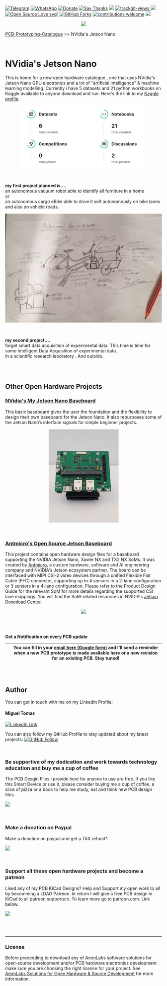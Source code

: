 [![Telegram](https://img.shields.io/badge/join-telegram-blue.svg?style=for-the-badge)](https://t.me/+W4rVVa0_VLEzYmI0)
 [![WhatsApp](https://img.shields.io/badge/join-whatsapp-green.svg?style=for-the-badge)](https://chat.whatsapp.com/FkNC7u83kuy2QRA5sqjBVg) 
 [![Donate](https://img.shields.io/badge/donate-$-brown.svg?style=for-the-badge)](http://paypal.me/mtpsilva)
 [![Say Thanks](https://img.shields.io/badge/Say%20Thanks-!-yellow.svg?style=for-the-badge)](https://saythanks.io/to/mtpsilva)
![](https://img.shields.io/github/last-commit/aeonSolutions/AeonLabs-Jetson-Nano?style=for-the-badge)
<a href="https://trackgit.com">
<img src="https://us-central1-trackgit-analytics.cloudfunctions.net/token/ping/ln4nfh33l3coquvr48ln" alt="trackgit-views" />
</a>
![](https://views.whatilearened.today/views/github/aeonSolutions/AeonLabs-Jetson-Nano.svg)
[![Open Source Love svg1](https://badges.frapsoft.com/os/v1/open-source.svg?v=103)](#)
[![GitHub Forks](https://img.shields.io/github/forks/aeonSolutions/AeonLabs-Jetson-Nano.svg?style=social&label=Fork&maxAge=2592000)](https://www.github.com/aeonSolutions/AeonLabs-Jetson-Nano/fork)
[![contributions welcome](https://img.shields.io/badge/contributions-welcome-brightgreen.svg?style=flat&label=Contributions&colorA=red&colorB=black	)](#)
[<img src="https://cdn.buymeacoffee.com/buttons/v2/default-yellow.png" data-canonical-src="https://cdn.buymeacoffee.com/buttons/v2/default-yellow.png" height="30" />](https://www.buymeacoffee.com/migueltomas)

<p align="center">
   <img src="https://github.com/aeonSolutions/PCB-Prototyping-Catalogue/blob/main/media/Autonomous-car.jpg" height="300">
</p>

[PCB-Prototyping-Catalogue](https://github.com/aeonSolutions/PCB-Prototyping-Catalogue)  >>  NVidia's Jetson Nano

<br>

# NVidia's Jetson Nano 
This is home for a new open hardware catalogue , one that uses NVidia's Jetson Nano GPU electronics and a lot of "artificial intelligence" & machine learning modelling.
Currently i have 5 datasets and 21 python workbooks on Kaggle available to anyone download and run. Here's the link to my [Kaggle profile](https://www.kaggle.com/migueltoms). 

<p align="center">
    <img height="200" src="https://github.com/aeonSolutions/AeonLabs-Jetson-Nano/blob/main/media/kaggle_stats.jpg">
</p>

<br>

**my first project planned is....**  <br>
an autonomous vacuum robot able to identify all furniture in a home <br>
or <br>
an autonomous cargo eBike able to drive it self autonomously on bike lanes and also on vehicle roads. 

<p align="center">
  <img height="350" src="https://github.com/aeonSolutions/AeonLabs-Jetson-Nano/blob/main/media/doodle_autonomous_cargo_eBike_detailed.jpg">
</p>

<br>

**my second project....**  <br>
forget smart data acquisition of experimental data. This time is time for some Intelligent Data Acquisition of experimental data .  <br>
In a scientific research laboratory . And outside.

<br>
<br>

## Other Open Hardware Projects

### [NVidia's My Jetson Nano Baseboard](https://github.com/NVIDIA-AI-IOT/my-jetson-nano-baseboard)
This basic baseboard gives the user the foundation and the flexibility to design their own baseboard for the Jetson Nano. It also repurposes some of the Jetson Nano’s interface signals for simple beginner projects.
<p align="center">
    <img height="300p" src="https://github.com/NVIDIA-AI-IOT/my-jetson-nano-baseboard/blob/master/assets/images/A00_front.jpg">
</p>

<br>

### [Antmicro's Open Source Jetson Baseboard](https://github.com/antmicro/jetson-nano-baseboard)
This project contains open hardware design files for a baseboard supporting the NVIDIA Jetson Nano, Xavier NX and TX2 NX SoMs.
It was created by [Antmicro](https://antmicro.com), a custom hardware, software and AI engineering company and NVIDIA's Jetson ecosystem partner.
The board can be interfaced with MIPI CSI-2 video devices through a unified Flexible Flat Cable (FFC) connector, supporting up to 4 sensors in a 2-lane configuration or 3 sensors in a 4-lane configuration.
Please refer to the Product Design Guide for the relevant SoM for more details regarding the supported CSI lane mappings.
You will find the SoM-related resources in NVIDIA's [Jetson Download Center](https://developer.nvidia.com/embedded/downloads). 

<p align="center">
   <img height="300px" src="https://github.com/antmicro/jetson-nano-baseboard/blob/main/img/jetson-nano-baseboard.png">
</p>

<br />
<br />

**Get a Notification on every PCB update**

| [<img src="https://github.com/aeonSolutions/PCB-Prototyping-Catalogue/blob/main/mailing-list_orig.png" alt="" width="80">](https://www.tindie.com/stores/aeonlabs/) | You can fill in your [email here (Google form)](https://docs.google.com/forms/d/e/1FAIpQLScErMgQYRdA-umvCjvTPPrCO7Lg1QYowTxb7vfa8cTfrcPEAA/viewform?usp=pp_url) and I'll send a reminder when a new PCB prototype is made available here or a new revision for an existing PCB. Stay tuned! |
|-------------|------|

<br>
<br>

## Author

You can get in touch with me on my LinkedIn Profile:

#### Miguel Tomas

[![LinkedIn Link](https://img.shields.io/badge/Connect-Miguel--Tomas-blue.svg?logo=linkedin&longCache=true&style=social&label=Connect)](https://www.linkedin.com/in/migueltomas/)

You can also follow my GitHub Profile to stay updated about my latest projects: [![GitHub Follow](https://img.shields.io/badge/Connect-Miguel--Tomas-blue.svg?logo=Github&longCache=true&style=social&label=Follow)](https://github.com/aeonSolutions)

<br>

### Be supportive of my dedication and work towards technology education and buy me a cup of coffee
The PCB Desgin Files i provide here for anyone to use are free. If you like this Smart Device or use it, please consider buying me a cup of coffee, a slice of pizza or a book to help me study, eat and think new PCB design files.

[<img src="https://cdn.buymeacoffee.com/buttons/v2/default-yellow.png" data-canonical-src="https://cdn.buymeacoffee.com/buttons/v2/default-yellow.png" height="50" />](https://www.buymeacoffee.com/migueltomas)

<br />

### Make a donation on Paypal
Make a donation on paypal and get a TAX refund*.

[![](https://github.com/aeonSolutions/PCB-Prototyping-Catalogue/blob/main/media/paypal_small.png)](http://paypal.me/mtpsilva)

<br>

### Support all these open hardware projects and become a patreon  
Liked any of my PCB KiCad Designs? Help and Support my open work to all by becomming a LDAD Patreon.
In return I will give a free PCB design in KiCad to all patreon supporters. To learn more go to patreon.com. Link below.

[![](https://github.com/aeonSolutions/PCB-Prototyping-Catalogue/blob/main/media/patreon_small.png)](https://www.patreon.com/ldad)

<br />
<br />

______________________________________________________________________________________________________________________________
### License

Before proceeding to download any of AeonLabs software solutions for open-source development and/or PCB hardware electronics development make sure you are choosing the right license for your project. See [AeonLabs Solutions for Open Hardware & Source Development](https://github.com/aeonSolutions/PCB-Prototyping-Catalogue/wiki/AeonLabs-Solutions-for-Open-Hardware-&-Source-Development) for more information. 
